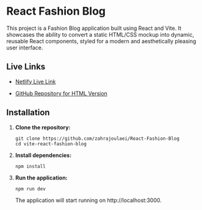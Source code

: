 # React Fashion Blog

This project is a Fashion Blog application built using React and Vite. It showcases the ability to convert a static HTML/CSS mockup into dynamic, reusable React components, styled for a modern and aesthetically pleasing user interface.

## Live Links

- [Netlify Live Link](https://66a70cd94a43fcd44b0e7276--melodic-fox-179b8f.netlify.app/)

- [GitHub Repository for HTML Version](https://github.com/zahrajoulaei/React-Fashion-Blog/tree/main/static)

## Installation

1. **Clone the repository:**

   ```
   git clone https://github.com/zahrajoulaei/React-Fashion-Blog
   cd vite-react-fashion-blog
   ```

2. **Install dependencies:**

    ```
    npm install
    ```
3. **Run the application:**
    ```
    npm run dev
    ```


    The application will start running on http://localhost:3000.
